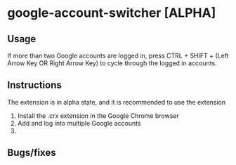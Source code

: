 # google-account-switcher [ALPHA]

## Usage

If more than two Google accounts are logged in, press CTRL + SHIFT + (Left Arrow Key OR Right Arrow Key) to cycle through the logged in accounts.

## Instructions

The extension is in alpha state, and it is recommended to use the extension

1. Install the .crx extension in the Google Chrome browser
2. Add and log into multiple Google accounts
3.

## Bugs/fixes

